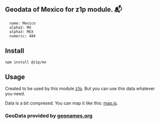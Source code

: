 
## Geodata of Mexico for z1p module. :mailbox_with_mail:

```
  name: Mexico
  alpha2: MX
  alpha3: MEX
  numeric: 484
```

## Install

```
npm install @z1p/mx
```

## Usage

Created to be used by this module [z1p](https://github.com/vzhufk/z1p).
But you can use this data whatever you need.

Data is a bit compresed. You can map it like this: [map.js](https://github.com/vzhufk/z1p/blob/master/src/map.js).

### GeoData provided by **[geonames.org](http://www.geonames.org/)**
